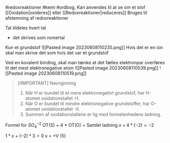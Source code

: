 #redoxreaktioner #kemi #ordbog,
Kan anvendes til at se om et stof [[Oxidation|oxideres]] eller [[Redoxreaktioner|reduceres]]
Bruges til afstemning af redoxreaktioner

Tal tildeles hvert tal
- det skrives som romertal


Kun et grundstof
	![[Pasted image 20230608110235.png]]
Hvis det er en ion skal man skrive det som hvis det var et grundstof

Ved en kovalent binding, skal man tænke at det fælles elektronpar overføres til det mest elektronegative atom
![[Pasted image 20230608110539.png]]
![[Pasted image 20230608110519.png]]

> [!IMPORTANT] Navngivning
> 1. Når H er bundet til et mere elektronegativt grundstof, har H-atomet oxidationstallet +I. 
> 2. Når O er bundet til mindre elektronegative grundstoffer, har O-atomet oxidationstallet -II. 
> 3. Summen af oxidationstallene er lig med formelenhedens ladning.

Formel for $SO_{4}^{-2}$
OT(S) + 4 * OT(O) = Samlet ladning
$x + 4* (-2) = -2$

$1 * x + (-2) * 3 = 0$
x = +V (5)